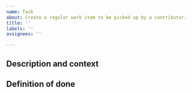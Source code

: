 ```yaml
---
name: Task
about: Create a regular work item to be picked up by a contributor.
title: ''
labels: ''
assignees: ''

---
```


## Description and context
<!--- Write a description or todo list as the scope. A task should be: -->
<!--- Actionable: can be acted on right away. -->
<!--- Clearly defined scope: has precise limits/boundaries. -->
<!--- Small scope: break complex tasks into smaller ones if they involve multiple system parts, multiple people/PRs, or parallelizable work. -->

## Definition of done
<!--- Describe completion: e.g. tokens in the list behave in such a way, a new route is added, fireworks shoot when the user clicks the button etc. -->